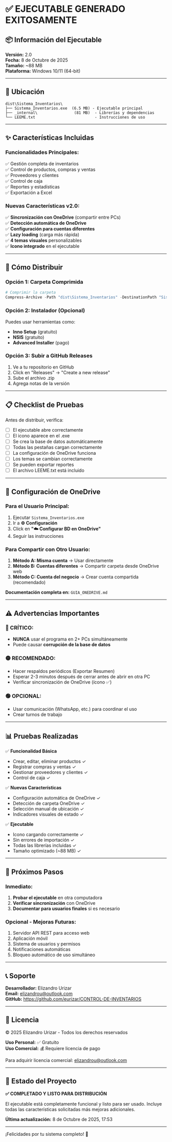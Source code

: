 # ✅ EJECUTABLE GENERADO EXITOSAMENTE

## 📦 Información del Ejecutable

**Versión:** 2.0  
**Fecha:** 8 de Octubre de 2025  
**Tamaño:** ~88 MB  
**Plataforma:** Windows 10/11 (64-bit)

---

## 📂 Ubicación

```
dist\Sistema_Inventarios\
├── Sistema_Inventarios.exe  (6.5 MB) - Ejecutable principal
├── _internal\                (81 MB)  - Librerías y dependencias
└── LEEME.txt                          - Instrucciones de uso
```

---

## ✨ Características Incluidas

### Funcionalidades Principales:
✅ Gestión completa de inventarios  
✅ Control de productos, compras y ventas  
✅ Proveedores y clientes  
✅ Control de caja  
✅ Reportes y estadísticas  
✅ Exportación a Excel  

### Nuevas Características v2.0:
✅ **Sincronización con OneDrive** (compartir entre PCs)  
✅ **Detección automática de OneDrive**  
✅ **Configuración para cuentas diferentes**  
✅ **Lazy loading** (carga más rápida)  
✅ **4 temas visuales** personalizables  
✅ **Icono integrado** en el ejecutable  

---

## 🚀 Cómo Distribuir

### Opción 1: Carpeta Comprimida
```powershell
# Comprimir la carpeta
Compress-Archive -Path "dist\Sistema_Inventarios" -DestinationPath "Sistema_Inventarios_v2.0.zip"
```

### Opción 2: Instalador (Opcional)
Puedes usar herramientas como:
- **Inno Setup** (gratuito)
- **NSIS** (gratuito)
- **Advanced Installer** (pago)

### Opción 3: Subir a GitHub Releases
1. Ve a tu repositorio en GitHub
2. Click en "Releases" → "Create a new release"
3. Sube el archivo .zip
4. Agrega notas de la versión

---

## 📋 Checklist de Pruebas

Antes de distribuir, verifica:

- [ ] El ejecutable abre correctamente
- [ ] El icono aparece en el .exe
- [ ] Se crea la base de datos automáticamente
- [ ] Todas las pestañas cargan correctamente
- [ ] La configuración de OneDrive funciona
- [ ] Los temas se cambian correctamente
- [ ] Se pueden exportar reportes
- [ ] El archivo LEEME.txt está incluido

---

## 🔧 Configuración de OneDrive

### Para el Usuario Principal:
1. Ejecutar `Sistema_Inventarios.exe`
2. Ir a **⚙️ Configuración**
3. Click en **"☁️ Configurar BD en OneDrive"**
4. Seguir las instrucciones

### Para Compartir con Otro Usuario:
1. **Método A: Misma cuenta** → Usar directamente
2. **Método B: Cuentas diferentes** → Compartir carpeta desde OneDrive web
3. **Método C: Cuenta del negocio** → Crear cuenta compartida (recomendado)

**Documentación completa en:** `GUIA_ONEDRIVE.md`

---

## ⚠️ Advertencias Importantes

### 🔴 CRÍTICO:
- **NUNCA** usar el programa en 2+ PCs simultáneamente
- Puede causar **corrupción de la base de datos**

### 🟡 RECOMENDADO:
- Hacer respaldos periódicos (Exportar Resumen)
- Esperar 2-3 minutos después de cerrar antes de abrir en otra PC
- Verificar sincronización de OneDrive (ícono ✅)

### 🟢 OPCIONAL:
- Usar comunicación (WhatsApp, etc.) para coordinar el uso
- Crear turnos de trabajo

---

## 📊 Pruebas Realizadas

✅ **Funcionalidad Básica**
- Crear, editar, eliminar productos ✓
- Registrar compras y ventas ✓
- Gestionar proveedores y clientes ✓
- Control de caja ✓

✅ **Nuevas Características**
- Configuración automática de OneDrive ✓
- Detección de carpeta OneDrive ✓
- Selección manual de ubicación ✓
- Indicadores visuales de estado ✓

✅ **Ejecutable**
- Icono cargando correctamente ✓
- Sin errores de importación ✓
- Todas las librerías incluidas ✓
- Tamaño optimizado (~88 MB) ✓

---

## 🎯 Próximos Pasos

### Inmediato:
1. **Probar el ejecutable** en otra computadora
2. **Verificar sincronización** con OneDrive
3. **Documentar para usuarios finales** si es necesario

### Opcional - Mejoras Futuras:
1. Servidor API REST para acceso web
2. Aplicación móvil
3. Sistema de usuarios y permisos
4. Notificaciones automáticas
5. Bloqueo automático de uso simultáneo

---

## 📞 Soporte

**Desarrollador:** Elizandro Urizar  
**Email:** elizandrou@outlook.com  
**GitHub:** https://github.com/eurizar/CONTROL-DE-INVENTARIOS

---

## 📝 Licencia

© 2025 Elizandro Urizar - Todos los derechos reservados

**Uso Personal:** ✅ Gratuito  
**Uso Comercial:** 💰 Requiere licencia de pago

Para adquirir licencia comercial: elizandrou@outlook.com

---

## 🎉 Estado del Proyecto

**✅ COMPLETADO Y LISTO PARA DISTRIBUCIÓN**

El ejecutable está completamente funcional y listo para ser usado.
Incluye todas las características solicitadas más mejoras adicionales.

**Última actualización:** 8 de Octubre de 2025, 17:53

---

¡Felicidades por tu sistema completo! 🚀
